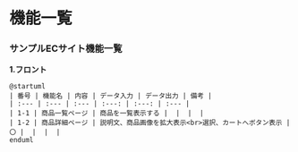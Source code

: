 # 機能一覧　
### サンプルECサイト機能一覧
**1.フロント**

```uml
@startuml
| 番号 | 機能名 | 内容 | データ入力 | データ出力 | 備考 |
| :--- | :--- | :--- | :---: | :---: | :--- |
| 1-1 | 商品一覧ページ | 商品を一覧表示する |  |  |  |
| 1-2 | 商品詳細ページ | 説明文、商品画像を拡大表示<br>選択、カートへボタン表示 | 〇 |  |  |  |
enduml
```
